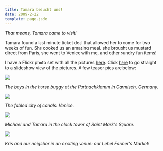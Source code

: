 ```yaml
---
title: Tamara besucht uns!
date: 2009-2-22
template: page.jade
---
```


_That means, Tamara came to visit!_
  
  
Tamara found a last minute ticket deal that allowed her to come for two
weeks of fun. She cooked us an amazing meal, she brought us mustard direct
from Paris, she went to Venice with me, and other sundry fun items!
  
  
I have a Flickr photo set with all the pictures [here](http://flickr.com/photos/ripsawridge/sets/72157614304143454/).
Click [here](http://flickr.com/photos/ripsawridge/sets/72157614304143454/show/) to
go straight to a slideshow view of the pictures. A few teaser pics are
below:
  
  
[![](http://farm4.static.flickr.com/3499/3300381733_2c2ec089f3.jpg)](http://www.flickr.com/photos/ripsawridge/3300381733/)
  
_The boys in the horse buggy at the Partnachklamm in Garmisch, Germany._
  
  
[![](http://farm4.static.flickr.com/3429/3301256378_c959d3c1bc.jpg)](http://www.flickr.com/photos/ripsawridge/3301256378/)
  
_The fabled city of canals: Venice._
  
  
[![](http://farm4.static.flickr.com/3501/3301287316_c5c1f031ab.jpg)](http://www.flickr.com/photos/ripsawridge/3301287316/)
  
_Michael and Tamara in the clock tower of Saint Mark's Square._
  
  
[![](http://farm4.static.flickr.com/3530/3300456669_9574bc15d6.jpg)](http://www.flickr.com/photos/ripsawridge/3300456669/)
  
_Kris and our neighbor in an exciting venue: our Lehel Farmer's Market!_
